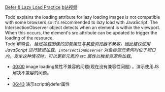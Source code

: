 [Defer & Lazy Load Practice](https://frontendmasters.com/courses/web-perf/defer-lazy-load-practice/)
[b站视频](https://www.bilibili.com/video/BV1s34y1r7hB?p=23&vd_source=22af953ea4c09540ad1966711a2d53f0)

Todd explains the loading attribute for lazy loading images is not compatible with some browsers so it's recommended to lazy load with JavaScript. The IntersectionObserver object detects when an element is within the viewport. When this occurs, the element's src attribute can be updated to trigger the loading of the resource.  
Todd 解释说，*延迟加载图像的加载属性与某些浏览器不兼容，因此建议使用 JavaScript 进行延迟加载*。*`IntersectionObserver` 对象检测元素何时位于视口内*。*发生这种情况时，可以更新元素的 src 属性以触发资源的加载*。

- [00:00](https://www.bilibili.com/video/BV1s34y1r7hB?p=23&t=0.133#t=0.13) image loading属性不兼容的问题(现在没有兼容性问题) 。演示使用JS解决不兼容的问题。
- 
- [06:43](https://www.bilibili.com/video/BV1s34y1r7hB?p=23&t=403.409474#t=06:43.41) 演示script的defer属性